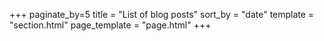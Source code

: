 +++
paginate_by=5
title = "List of blog posts"
sort_by = "date"
template = "section.html"
page_template = "page.html"
+++
